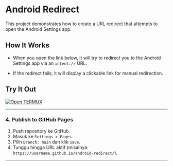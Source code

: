 # Android Redirect

This project demonstrates how to create a URL redirect that attempts to open the Android Settings app.

## How It Works

- When you open the link below, it will try to redirect you to the Android Settings app via an `intent://` URL.

- If the redirect fails, it will display a clickable link for manual redirection.

## Try It Out

[![Open TERMUX](https://img.shields.io/badge/Open%20Settings-Click%20Here-brightgreen?style=for-the-badge)](https://adhit21.github.io/android-redirect-test/)

---

### **4. Publish to GitHub Pages**

1. Push repository ke GitHub.
2. Masuk ke `Settings > Pages`.
3. Pilih `Branch: main` dan klik `Save`.
4. Tunggu hingga URL aktif (misalnya: `https://username.github.io/android-redirect/`).

---

